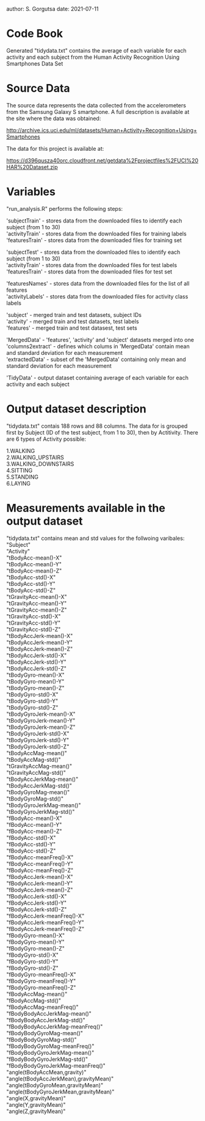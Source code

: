 author: S. Gorgutsa 
date: 2021-07-11

# Code Book
Generated "tidydata.txt" contains the average of each variable for each activity and each subject from the Human Activity Recognition Using Smartphones Data Set

# Source Data
The source data represents the data collected from the accelerometers from the Samsung Galaxy S smartphone. A full description is available at the site where the data was obtained:

http://archive.ics.uci.edu/ml/datasets/Human+Activity+Recognition+Using+Smartphones 

The data for this project is available at:

https://d396qusza40orc.cloudfront.net/getdata%2Fprojectfiles%2FUCI%20HAR%20Dataset.zip  

# Variables
"run_analysis.R" performs the following steps:

'subjectTrain'  - stores data from the downloaded files to identify each subject (from 1 to 30)  
'activityTrain' - stores data from the downloaded files for training labels  
'featuresTrain' - stores data from the downloaded files for training set  

'subjectTest'  - stores data from the downloaded files to identify each subject (from 1 to 30)  
'activityTrain' - stores data from the downloaded files for test labels  
'featuresTrain' - stores data from the downloaded files for test set  

'featuresNames' - stores data from the downloaded files for the list of all features  
'activityLabels' - stores data from the downloaded files for activity class labels   

'subject' - merged train and test datasets, subject IDs  
'activity' - merged train and test datasets, test labels  
'features' - merged train and test datasest, test sets  

'MergedData' - 'features', 'activity' and 'subject' datasets merged into one  
'columns2extract' - defines which colums in 'MergedData' contain mean and standard deviation for each measurement  
'extractedData' - subset of the 'MergedData' containing only mean and standard deviation for each measurement  

'TidyData' - output dataset containing average of each variable for each activity and each subject  

# Output dataset description 
"tidydata.txt" contais 188 rows and 88 columns. The data for is grouped first by Subject (ID of the test subject, from 1 to 30), then by Actitivity. There are 6 types of Activity possible:

1.WALKING  
2.WALKING_UPSTAIRS  
3.WALKING_DOWNSTAIRS  
4.SITTING   
5.STANDING  
6.LAYING  

# Measurements available in the output dataset
"tidydata.txt" contains mean and std values for the follwoing varibales:
"Subject"  
"Activity"   
"tBodyAcc-mean()-X"  
"tBodyAcc-mean()-Y"  
"tBodyAcc-mean()-Z"   
"tBodyAcc-std()-X"  
"tBodyAcc-std()-Y"  
"tBodyAcc-std()-Z"  
"tGravityAcc-mean()-X"  
"tGravityAcc-mean()-Y"  
"tGravityAcc-mean()-Z"   
"tGravityAcc-std()-X"   
"tGravityAcc-std()-Y"   
"tGravityAcc-std()-Z"   
"tBodyAccJerk-mean()-X"  
"tBodyAccJerk-mean()-Y"  
"tBodyAccJerk-mean()-Z"  
"tBodyAccJerk-std()-X"  
"tBodyAccJerk-std()-Y"  
"tBodyAccJerk-std()-Z"  
"tBodyGyro-mean()-X"  
"tBodyGyro-mean()-Y"  
"tBodyGyro-mean()-Z"  
"tBodyGyro-std()-X"  
"tBodyGyro-std()-Y"  
"tBodyGyro-std()-Z"  
"tBodyGyroJerk-mean()-X"  
"tBodyGyroJerk-mean()-Y"  
"tBodyGyroJerk-mean()-Z"  
"tBodyGyroJerk-std()-X"  
"tBodyGyroJerk-std()-Y"  
"tBodyGyroJerk-std()-Z"  
"tBodyAccMag-mean()"   
"tBodyAccMag-std()"  
"tGravityAccMag-mean()"  
"tGravityAccMag-std()"  
"tBodyAccJerkMag-mean()"  
"tBodyAccJerkMag-std()"  
"tBodyGyroMag-mean()"  
"tBodyGyroMag-std()"  
"tBodyGyroJerkMag-mean()"  
"tBodyGyroJerkMag-std()"  
"fBodyAcc-mean()-X"  
"fBodyAcc-mean()-Y"  
"fBodyAcc-mean()-Z"  
"fBodyAcc-std()-X"  
"fBodyAcc-std()-Y"  
"fBodyAcc-std()-Z"  
"fBodyAcc-meanFreq()-X"  
"fBodyAcc-meanFreq()-Y"  
"fBodyAcc-meanFreq()-Z"  
"fBodyAccJerk-mean()-X"  
"fBodyAccJerk-mean()-Y"  
"fBodyAccJerk-mean()-Z"  
"fBodyAccJerk-std()-X"  
"fBodyAccJerk-std()-Y"  
"fBodyAccJerk-std()-Z"  
"fBodyAccJerk-meanFreq()-X"  
"fBodyAccJerk-meanFreq()-Y"  
"fBodyAccJerk-meanFreq()-Z"  
"fBodyGyro-mean()-X"  
"fBodyGyro-mean()-Y"  
"fBodyGyro-mean()-Z"  
"fBodyGyro-std()-X"  
"fBodyGyro-std()-Y"  
"fBodyGyro-std()-Z"  
"fBodyGyro-meanFreq()-X"  
"fBodyGyro-meanFreq()-Y"  
"fBodyGyro-meanFreq()-Z"  
"fBodyAccMag-mean()"  
"fBodyAccMag-std()"  
"fBodyAccMag-meanFreq()"  
"fBodyBodyAccJerkMag-mean()"  
"fBodyBodyAccJerkMag-std()"  
"fBodyBodyAccJerkMag-meanFreq()"  
"fBodyBodyGyroMag-mean()"  
"fBodyBodyGyroMag-std()"  
"fBodyBodyGyroMag-meanFreq()"  
"fBodyBodyGyroJerkMag-mean()"  
"fBodyBodyGyroJerkMag-std()"  
"fBodyBodyGyroJerkMag-meanFreq()"  
"angle(tBodyAccMean,gravity)"  
"angle(tBodyAccJerkMean),gravityMean)"  
"angle(tBodyGyroMean,gravityMean)"  
"angle(tBodyGyroJerkMean,gravityMean)"  
"angle(X,gravityMean)"  
"angle(Y,gravityMean)"  
"angle(Z,gravityMean)"  
